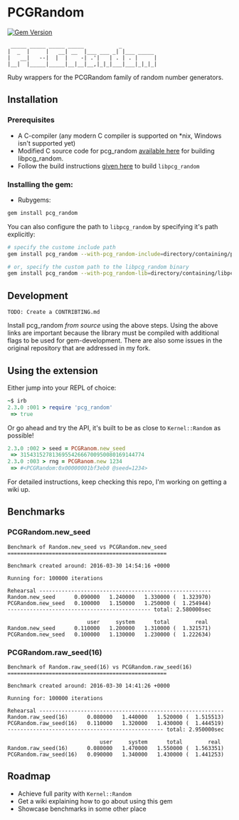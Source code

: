 # PCGRandom
[![Gem Version](https://badge.fury.io/rb/pcg_random.svg)](https://badge.fury.io/rb/pcg_random)

```
 _____ _____ _____ _____           _           
|  _  |     |   __| __  |___ ___ _| |___ _____ 
|   __|   --|  |  |    -| .'|   | . | . |     |
|__|  |_____|_____|__|__|__,|_|_|___|___|_|_|_|

```

Ruby wrappers for the PCGRandom family of random number generators.

## Installation

### Prerequisites

* A C-compiler (any modern C compiler is supported on *nix, Windows isn't supported yet)
* Modified C source code for pcg_random [available here](https://github.com/vaibhav-y/pcg-c/archive/master.zip) for building libpcg_random. 
* Follow the build instructions [given here](https://github.com/vaibhav-y/pcg-c#building) to build `libpcg_random`

### Installing the gem:

* Rubygems:

``` bash
gem install pcg_random
```

You can also configure the path to `libpcg_random` by specifying it's path explicitly:

``` bash
# specify the custome include path
gem install pcg_random --with-pcg_random-include=directory/containing/pcg_variants.h

# or, specify the custom path to the libpcg_random binary
gem install pcg_random --with-pcg_random-lib=directory/containing/libpcg_random.a
```

## Development
`TODO: Create a CONTRIBTING.md`

Install pcg_random *from source* using the above steps. Using the above links are important because the library must be compiled with additional flags to be used for gem-development. There are also some issues in the original repository that are addressed in my fork.

## Using the extension

Either jump into your REPL of choice:

``` ruby
~$ irb
2.3.0 :001 > require 'pcg_random'
 => true
```

Or go ahead and try the API, it's built to be as close to `Kernel::Random` as possible!

``` ruby
2.3.0 :002 > seed = PCGRanom.new_seed
 => 315431527813695542666700950080169144774
2.3.0 :003 > rng = PCGRanom.new 1234
 => #<PCGRandom:0x00000001bf3eb0 @seed=1234>
```

For detailed instructions, keep checking this repo, I'm working on getting a wiki up.


## Benchmarks

### PCGRandom.new_seed
```
Benchmark of Random.new_seed vs PCGRandom.new_seed
==================================================

Benchmark created around: 2016-03-30 14:54:16 +0000

Running for: 100000 iterations

Rehearsal ------------------------------------------------------
Random.new_seed      0.090000   1.240000   1.330000 (  1.323970)
PCGRandom.new_seed   0.100000   1.150000   1.250000 (  1.254944)
--------------------------------------------- total: 2.580000sec

                         user     system      total        real
Random.new_seed      0.110000   1.200000   1.310000 (  1.321571)
PCGRandom.new_seed   0.100000   1.130000   1.230000 (  1.222634)
```
### PCGRandom.raw_seed(16)
```
Benchmark of Random.raw_seed(16) vs PCGRandom.raw_seed(16)
==================================================

Benchmark created around: 2016-03-30 14:41:26 +0000

Running for: 100000 iterations

Rehearsal ----------------------------------------------------------
Random.raw_seed(16)      0.080000   1.440000   1.520000 (  1.515513)
PCGRandom.raw_seed(16)   0.110000   1.320000   1.430000 (  1.444519)
------------------------------------------------- total: 2.950000sec

                             user     system      total        real
Random.raw_seed(16)      0.080000   1.470000   1.550000 (  1.563351)
PCGRandom.raw_seed(16)   0.090000   1.340000   1.430000 (  1.441253)
```

## Roadmap

* Achieve full parity with `Kernel::Random`
* Get a wiki explaining how to go about using this gem
* Showcase benchmarks in some other place
